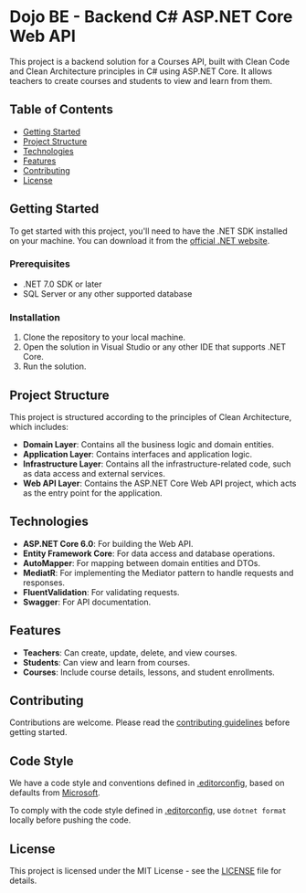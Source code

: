 # Dojo BE - Backend C# ASP.NET Core Web API

This project is a backend solution for a Courses API, built with Clean Code and Clean Architecture principles in C# using ASP.NET Core. It allows teachers to create courses and students to view and learn from them.

## Table of Contents

- [Getting Started](#getting-started)
- [Project Structure](#project-structure)
- [Technologies](#technologies)
- [Features](#features)
- [Contributing](#contributing)
- [License](#license)

## Getting Started

To get started with this project, you'll need to have the .NET SDK installed on your machine. You can download it from the [official .NET website](https://dotnet.microsoft.com/download).

### Prerequisites

- .NET 7.0 SDK or later
- SQL Server or any other supported database

### Installation

1. Clone the repository to your local machine.
2. Open the solution in Visual Studio or any other IDE that supports .NET Core.
3. Run the solution.

## Project Structure

This project is structured according to the principles of Clean Architecture, which includes:

- **Domain Layer**: Contains all the business logic and domain entities.
- **Application Layer**: Contains interfaces and application logic.
- **Infrastructure Layer**: Contains all the infrastructure-related code, such as data access and external services.
- **Web API Layer**: Contains the ASP.NET Core Web API project, which acts as the entry point for the application.

## Technologies

- **ASP.NET Core 6.0**: For building the Web API.
- **Entity Framework Core**: For data access and database operations.
- **AutoMapper**: For mapping between domain entities and DTOs.
- **MediatR**: For implementing the Mediator pattern to handle requests and responses.
- **FluentValidation**: For validating requests.
- **Swagger**: For API documentation.

## Features

- **Teachers**: Can create, update, delete, and view courses.
- **Students**: Can view and learn from courses.
- **Courses**: Include course details, lessons, and student enrollments.

## Contributing

Contributions are welcome. Please read the [contributing guidelines](CONTRIBUTING.md) before getting started.

## Code Style

We have a code style and conventions defined in [.editorconfig](.editorconfig), based on defaults from [Microsoft](https://learn.microsoft.com/en-us/dotnet/fundamentals/code-analysis/code-style-rule-options).

To comply with the code style defined in [.editorconfig](.editorconfig), use `dotnet format` locally before pushing the code.

## License

This project is licensed under the MIT License - see the [LICENSE](LICENSE) file for details.
